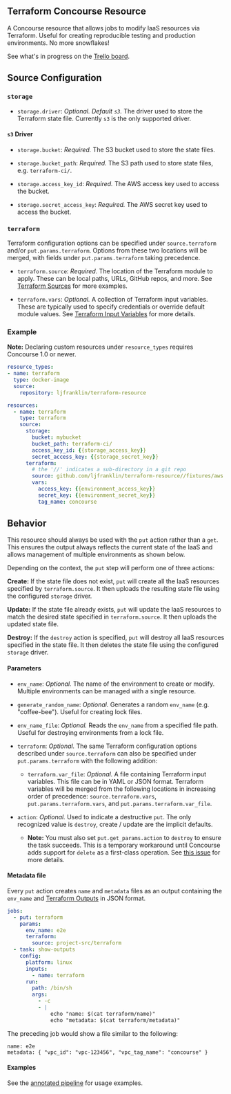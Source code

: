 ## Terraform Concourse Resource

A Concourse resource that allows jobs to modify IaaS resources via Terraform.
Useful for creating reproducible testing and production environments. No more snowflakes!

See what's in progress on the [Trello board](https://trello.com/b/s06sLNwc/terraform-resource).

## Source Configuration

### `storage`

* `storage.driver`: *Optional. Default `s3`.* The driver used to store the Terraform state file. Currently `s3` is the only supported driver.

#### `s3` Driver

* `storage.bucket`: *Required.* The S3 bucket used to store the state files.

* `storage.bucket_path`: *Required.* The S3 path used to store state files, e.g. `terraform-ci/`.

* `storage.access_key_id`: *Required.* The AWS access key used to access the bucket.

* `storage.secret_access_key`: *Required.* The AWS secret key used to access the bucket.

### `terraform`

Terraform configuration options can be specified under `source.terraform` and/or `put.params.terraform`.
Options from these two locations will be merged, with fields under `put.params.terraform` taking precedence.

* `terraform.source`: *Required.* The location of the Terraform module to apply.
These can be local paths, URLs, GitHub repos, and more.
See [Terraform Sources](https://www.terraform.io/docs/modules/sources.html) for more examples.

* `terraform.vars`: *Optional.* A collection of Terraform input variables.
These are typically used to specify credentials or override default module values.
See [Terraform Input Variables](https://www.terraform.io/intro/getting-started/variables.html) for more details.

### Example

**Note:** Declaring custom resources under `resource_types` requires Concourse 1.0 or newer.

```yaml
resource_types:
- name: terraform
  type: docker-image
  source:
    repository: ljfranklin/terraform-resource

resources:
  - name: terraform
    type: terraform
    source:
      storage:
        bucket: mybucket
        bucket_path: terraform-ci/
        access_key_id: {{storage_access_key}}
        secret_access_key: {{storage_secret_key}}
      terraform:
        # the '//' indicates a sub-directory in a git repo
        source: github.com/ljfranklin/terraform-resource//fixtures/aws
        vars:
          access_key: {{environment_access_key}}
          secret_key: {{environment_secret_key}}
          tag_name: concourse
```

## Behavior

This resource should always be used with the `put` action rather than a `get`.
This ensures the output always reflects the current state of the IaaS and allows management of multiple environments as shown below.

Depending on the context, the `put` step will perform one of three actions:

**Create:**
If the state file does not exist, `put` will create all the IaaS resources specified by `terraform.source`.
It then uploads the resulting state file using the configured `storage` driver.

**Update:**
If the state file already exists, `put` will update the IaaS resources to match the desired state specified in `terraform.source`.
It then uploads the updated state file.

**Destroy:**
If the `destroy` action is specified, `put` will destroy all IaaS resources specified in the state file.
It then deletes the state file using the configured `storage` driver.

#### Parameters

* `env_name`: *Optional.* The name of the environment to create or modify. Multiple environments can be managed with a single resource.

* `generate_random_name`: *Optional.* Generates a random `env_name` (e.g. "coffee-bee"). Useful for creating lock files.

* `env_name_file`: *Optional.* Reads the `env_name` from a specified file path. Useful for destroying environments from a lock file.

* `terraform`: *Optional.* The same Terraform configuration options described under `source.terraform` can also be specified under `put.params.terraform` with the following addition:

  * `terraform.var_file`: *Optional.* A file containing Terraform input variables.
  This file can be in YAML or JSON format.
  Terraform variables will be merged from the following locations in increasing order of precedence: `source.terraform.vars`, `put.params.terraform.vars`, and `put.params.terraform.var_file`.

* `action`: *Optional.* Used to indicate a destructive `put`. The only recognized value is `destroy`, create / update are the implicit defaults.

  * **Note:** You must also set `put.get_params.action` to `destroy` to ensure the task succeeds. This is a temporary workaround until Concourse adds support for `delete` as a first-class operation. See [this issue](https://github.com/concourse/concourse/issues/362) for more details.

#### Metadata file

Every `put` action creates `name` and `metadata` files as an output containing the `env_name` and [Terraform Outputs](https://www.terraform.io/intro/getting-started/outputs.html) in JSON format.

```yaml
jobs:
  - put: terraform
    params:
      env_name: e2e
      terraform:
        source: project-src/terraform
  - task: show-outputs
    config:
      platform: linux
      inputs:
        - name: terraform
      run:
        path: /bin/sh
        args:
          - -c
          - |
              echo "name: $(cat terraform/name)"
              echo "metadata: $(cat terraform/metadata)"
```

The preceding job would show a file similar to the following:

```
name: e2e
metadata: { "vpc_id": "vpc-123456", "vpc_tag_name": "concourse" }
```

#### Examples

See the [annotated pipeline](ci/pipeline.yml) for usage examples.
